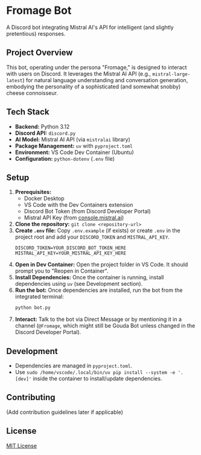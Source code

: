 # Fromage Bot

A Discord bot integrating Mistral AI's API for intelligent (and slightly pretentious) responses.

## Project Overview

This bot, operating under the persona "Fromage," is designed to interact with users on Discord. It leverages the Mistral AI API (e.g., `mistral-large-latest`) for natural language understanding and conversation generation, embodying the personality of a sophisticated (and somewhat snobby) cheese connoisseur.

## Tech Stack

*   **Backend:** Python 3.12
*   **Discord API:** `discord.py`
*   **AI Model:** Mistral AI API (via `mistralai` library)
*   **Package Management:** `uv` with `pyproject.toml`
*   **Environment:** VS Code Dev Container (Ubuntu)
*   **Configuration:** `python-dotenv` (`.env` file)

## Setup

1.  **Prerequisites:**
    *   Docker Desktop
    *   VS Code with the Dev Containers extension
    *   Discord Bot Token (from Discord Developer Portal)
    *   Mistral API Key (from [console.mistral.ai](https://console.mistral.ai/))
2.  **Clone the repository:** `git clone <repository-url>`
3.  **Create `.env` file:** Copy `.env.example` (if exists) or create `.env` in the project root and add your `DISCORD_TOKEN` and `MISTRAL_API_KEY`.
    ```dotenv
    DISCORD_TOKEN=YOUR_DISCORD_BOT_TOKEN_HERE
    MISTRAL_API_KEY=YOUR_MISTRAL_API_KEY_HERE
    ```
4.  **Open in Dev Container:** Open the project folder in VS Code. It should prompt you to "Reopen in Container".
5.  **Install Dependencies:** Once the container is running, install dependencies using `uv` (see Development section).
6.  **Run the bot:** Once dependencies are installed, run the bot from the integrated terminal:
    ```bash
    python bot.py
    ```
7.  **Interact:** Talk to the bot via Direct Message or by mentioning it in a channel (`@Fromage`, which might still be Gouda Bot unless changed in the Discord Developer Portal).

## Development

*   Dependencies are managed in `pyproject.toml`.
*   Use `sudo /home/vscode/.local/bin/uv pip install --system -e '.[dev]'` inside the container to install/update dependencies.

## Contributing

(Add contribution guidelines later if applicable)

## License

[MIT License](https://choosealicense.com/licenses/mit/)